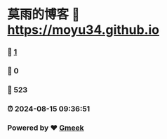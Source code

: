 # 莫雨的博客 :link: https://moyu34.github.io 
### :page_facing_up: [1](https://moyu34.github.io/tag.html) 
### :speech_balloon: 0 
### :hibiscus: 523 
### :alarm_clock: 2024-08-15 09:36:51 
### Powered by :heart: [Gmeek](https://github.com/Meekdai/Gmeek)
